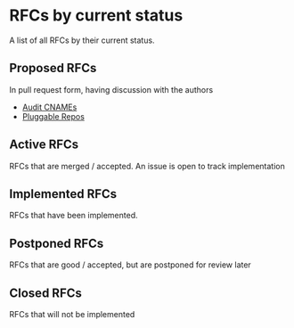 # RFCs by current status

A list of all RFCs by their current status.

## Proposed RFCs
In pull request form, having discussion with the authors
* [Audit CNAMEs](https://github.com/vinyldns/rfcs/pull/4)
* [Pluggable Repos](https://github.com/vinyldns/rfcs/pull/3)


## Active RFCs
RFCs that are merged / accepted.  An issue is open to track implementation


## Implemented RFCs
RFCs that have been implemented.


## Postponed RFCs
RFCs that are good / accepted, but are postponed for review later


## Closed RFCs
RFCs that will not be implemented
